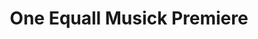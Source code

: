 ---
layout: project
title: "One Equall Musick Premiere"
permalink: "/projects/2012/one-equall-musick-premiere/"
projectyear: "2012"
categories: [project]
description: >
  The premiere of One Equall Musick, featuring the Howells Requiem, and music by English composers.
lead:
performances:
  - title: "Hebert Howells - Requiem"
    subtitle: "with Harris, Taverner, Tallis, Gibbons, Tomkins, Wilbye, Byrd, Pearsall & Stanford"
    date: "April 29, 2012"
    time: "7pm"
    venue: "Trinity Memorial Anglican Church"
    address: 
    ticketsurl: 
    facebookurl: 
    posterimage:
    guests:
    - name: 
      director: 
---